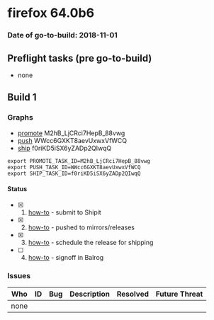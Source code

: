 # firefox 64.0b6

### Date of go-to-build: 2018-11-01

## Preflight tasks (pre go-to-build)
- none

## Build 1  

### Graphs
* [promote](https://tools.taskcluster.net/push-inspector/#/M2hB_LjCRci7HepB_88vwg) M2hB_LjCRci7HepB_88vwg
* [push](https://tools.taskcluster.net/push-inspector/#/WWcc6GXKT8aevUxwxVfWCQ) WWcc6GXKT8aevUxwxVfWCQ
* [ship](https://tools.taskcluster.net/push-inspector/#/f0riKD5iSX6yZADp2QIwqQ) f0riKD5iSX6yZADp2QIwqQ
```
export PROMOTE_TASK_ID=M2hB_LjCRci7HepB_88vwg
export PUSH_TASK_ID=WWcc6GXKT8aevUxwxVfWCQ
export SHIP_TASK_ID=f0riKD5iSX6yZADp2QIwqQ
```


#### Status
- [x] 1.  [how-to](https://wiki.mozilla.org/Release:Release_Automation_on_Mercurial:Starting_a_Release#Submit_to_Ship_It)  - submit to Shipit
- [x] 2.  [how-to](https://github.com/mozilla-releng/releasewarrior-2.0/blob/master/docs/release-promotion/desktop/howto.md#push-artifacts-to-releases-directory)  - pushed to mirrors/releases
- [x] 3.  [how-to](https://github.com/mozilla-releng/releasewarrior-2.0/blob/master/docs/release-promotion/desktop/howto.md#ship-the-release)  - schedule the release for shipping
- [ ] 4.  [how-to](https://github.com/mozilla-releng/releasewarrior-2.0/blob/master/docs/release-promotion/desktop/howto.md#obtain-sign-offs-for-changes)  - signoff in Balrog

### Issues
| Who                 | ID               | Bug                                                                 | Description                | Resolved                | Future Threat                |
| ------------------- | ---------------- | ------------------------------------------------------------------- | -------------------------- | ----------------------- | ---------------------------- |
| none | | | | | |

